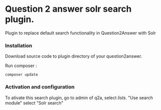 # Question 2 answer solr search plugin.

Plugin to replace default search functionality in Question2Answer with Solr

### Installation

Download source code to plugin directory of your question2answer.

Run composer :
````
composer update
````
### Activation and configuration

To ativate this search plugin, go to admin of q2a, select _lists_.
"Use search module" select "Solr search"
